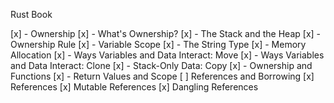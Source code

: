 Rust Book

[x] - Ownership
  [x] - What's Ownership?
    [x] - The Stack and the Heap
    [x] - Ownership Rule
      [x] - Variable Scope
      [x] - The String Type
      [x] - Memory Allocation
    [x] - Ways Variables and Data Interact: Move
    [x] - Ways Variables and Data Interact: Clone
    [x] - Stack-Only Data: Copy
    [x] - Ownership and Functions
    [x] - Return Values and Scope
  [ ] References and Borrowing
    [x] References
    [x] Mutable References
    [x] Dangling References
